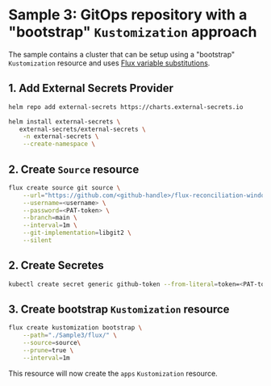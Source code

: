 # Sample 3: GitOps repository with a "bootstrap" `Kustomization` approach

The sample contains a cluster that can be setup using a "bootstrap" `Kustomization` resource and uses [Flux variable substitutions](https://fluxcd.io/flux/components/kustomize/kustomization/#variable-substitution). 


## 1. Add External Secrets Provider  

```sh
helm repo add external-secrets https://charts.external-secrets.io

helm install external-secrets \
   external-secrets/external-secrets \
    -n external-secrets \
    --create-namespace \
```

## 2. Create `Source` resource

```sh
flux create source git source \
    --url="https://github.com/<github-handle>/flux-reconciliation-windows-sample" \
	--username=<username> \
    --password=<PAT-token> \
    --branch=main \
    --interval=1m \
    --git-implementation=libgit2 \
    --silent
```

## 2. Create Secretes

```sh
kubectl create secret generic github-token --from-literal=token=<PAT-token> --from-literal=address=<GIT-URL> 
```

## 3. Create bootstrap `Kustomization` resource

```sh
flux create kustomization bootstrap \
    --path="./Sample3/flux/" \
    --source=source\
    --prune=true \
    --interval=1m
```

This resource will now create the `apps` `Kustomization` resource.
